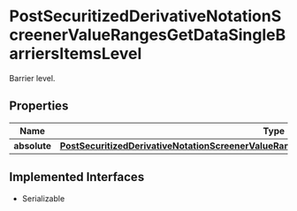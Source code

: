 

# PostSecuritizedDerivativeNotationScreenerValueRangesGetDataSingleBarriersItemsLevel

Barrier level.

## Properties

Name | Type | Description | Notes
------------ | ------------- | ------------- | -------------
**absolute** | [**PostSecuritizedDerivativeNotationScreenerValueRangesGetDataSingleBarriersItemsLevelAbsolute**](PostSecuritizedDerivativeNotationScreenerValueRangesGetDataSingleBarriersItemsLevelAbsolute.md) |  |  [optional]


## Implemented Interfaces

* Serializable


